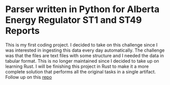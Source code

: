 # Parser written in Python for Alberta Energy Regulator ST1 and ST49 Reports

This is my first coding project. I decided to take on this challenge since I was interested in ingesting this data every day automatically. The challenge was that the files are text files with some structure and I needed the data in tabular format. This is no longer maintained since I decided to take up on learning Rust. I will be finishing this project in Rust to make it a more complete solution that performs all the original tasks in a single artifact. Follow up on this [repo](https://github.com/jojayaro/aer_parser)

